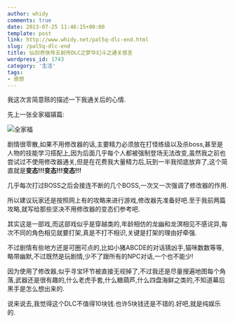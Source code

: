 ```yaml
---
author: whidy
comments: true
date: 2013-07-25 11:46:15+00:00
template: post
link: http://www.whidy.net/pal5q-dlc-end.html
slug: /pal5q-dlc-end
title: 仙剑奇侠传五前传DLC之梦华幻斗之通关感言
wordpress_id: 1743
category: '生活'
tags:
- 感想
---
```


我这次言简意赅的描述一下我通关后的心情.

先上一张全家福镇篇:

![全家福](http://www.whidy.net/wp-content/uploads/2013/07/end-400x215.jpg)

剧情很零散,如果不用修改器的话,主要精力必须放在打怪练级以及杀boss,甚至是人物的技能学习搭配上,因为后面几乎每个人都被强制登场无法改变,虽然我之前也尝试过不使用修改器通关,但是在花费我大量精力后,玩到一半我彻底放弃了,这个简直就是**变态!!!变态!!!变态!!!**

<!-- more -->

几乎每次打过BOSS之后会接连不断的几个BOSS,一次又一次强调了修改器的作用.

所以建议玩家还是按照网上有的攻略来进行游戏,修改器先准备好吧.至于我前两篇攻略,就写给那些坚决不用修改器的变态们参考吧.

其实这是一部戏,而这部戏似乎是穿越类的,年龄相仿的龙幽和龙溟相见不感诧异,每次不同的角色相见就要打架,真是不打不相识,关键是打架的理由好牵强.

不过剧情有些地方还是可圈可点的,比如小猪ABCDE的对话猜凶手,猫咪数数等等,略带幽默,不过既然是玩剧情,少不了跟所有的NPC对话,一个也不能少!

因为使用了修改器,似乎寻宝环节被直接无视掉了,不过我还是尽量搜遍地图每个角落,武器还是很有趣的,什么老虎手套,什么糖葫芦,什么四盘海鲜之类的,不知道幕后黑手是怎么想出来的.

说来说去,我觉得这个DLC不值得10块钱.也许5块钱还是不错的.好吧,就是纯娱乐的.
